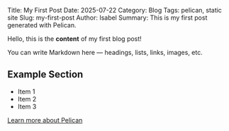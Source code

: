 Title: My First Post
Date: 2025-07-22
Category: Blog
Tags: pelican, static site
Slug: my-first-post
Author: Isabel
Summary: This is my first post generated with Pelican.

Hello, this is the **content** of my first blog post!

You can write Markdown here — headings, lists, links, images, etc.

## Example Section

- Item 1
- Item 2
- Item 3

[Learn more about Pelican](https://blog.getpelican.com/)
